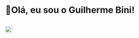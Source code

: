 <h1>👋Olá, eu sou o Guilherme Bini!</h1> <br>
<a target="_blank" href="https://www.linkedin.com/in/guilhermebini">
  <img align="left" alt="LinkdeIN" width="22px" src="https://cdn.jsdelivr.net/npm/simple-icons@v3/icons/linkedin.svg" />
<!--
**guilhermebini/guilhermebini** is a ✨ _special_ ✨ repository because its `README.md` (this file) appears on your GitHub profile.

Here are some ideas to get you started:

- 🔭 I’m currently working on ...
- 🌱 I’m currently learning ...
- 👯 I’m looking to collaborate on ...
- 🤔 I’m looking for help with ...
- 💬 Ask me about ...
- 📫 How to reach me: ...
- 😄 Pronouns: ...
- ⚡ Fun fact: ...
-->
